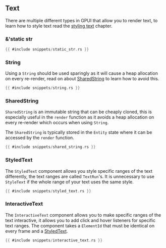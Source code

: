 ## Text

There are multiple different types in GPUI that allow you to render text, to learn how to style text read the [styling text](../styling/text.md) chapter.

### &'static str

```rust
{{ #include snippets/static_str.rs }}
```

### String

Using a `String` should be used sparingly as it will cause a heap allocation on every re-render, read on about [SharedString](#sharedstring) to learn how to avoid this.

```rust
{{ #include snippets/string.rs }}
```

### SharedString

`SharedString` is an immutable string that can be cheaply cloned, this is especially useful in the `render` function as it avoids a heap allocation on every re-render which occurs when using `String`.

The `SharedString` is typically stored in the `Entity` state where it can be accessed by the `render` function.

```rust
{{ #include snippets/shared_string.rs }}
```

### StyledText

The `StyledText` component allows you style specific ranges of the text differently, the text ranges are called `TextRun`'s. It is unnecessary to use `StyleText` if the whole range of your text uses the same style.

```rust
{{ #include snippets/styled_text.rs }}
```

### InteractiveText

The `InteractiveText` component allows you to make specific ranges of the text interactive, it allows you to add click and hover listeners for specific text ranges. The component takes a `ElementId` that must be identical on every frame and a [StyledText](#styledtext).

```rust
{{ #include snippets/interactive_text.rs }}
```
